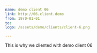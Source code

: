 ```yaml
---
name: demo client 06
link: http://06.client.demo
from: 1970-01-01
to:
logo: /assets/demo/clients/client-6.png

---
```

This is why we cliented with demo client 06
